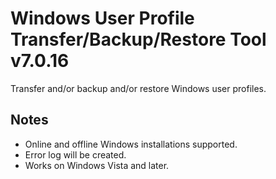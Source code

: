 # Windows User Profile Transfer/Backup/Restore Tool v7.0.16
Transfer and/or backup and/or restore Windows user profiles.

## Notes
- Online and offline Windows installations supported.  
- Error log will be created.
- Works on Windows Vista and later.
